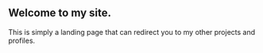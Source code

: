 ## Welcome to my site.

This is simply a landing page that can redirect you to my other projects and profiles.
